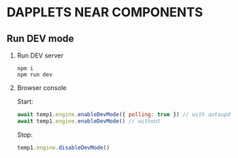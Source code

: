 # DAPPLETS NEAR COMPONENTS

## Run DEV mode

1. Run DEV server

   ```
   npm i
   npm run dev
   ```

2. Browser console

   Start:

   ```js
   await temp1.engine.enableDevMode({ polling: true }) // with autoupdate
   await temp1.engine.enableDevMode() // without
   ```

   Stop:

   ```js
   temp1.engine.disableDevMode()
   ```
